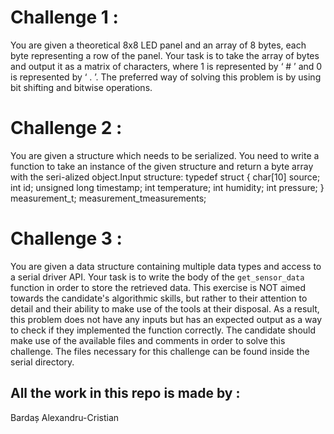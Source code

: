 # Challenge 1 : 
You are given a theoretical 8x8 LED panel and an array of 8 bytes, each byte representing a row of the panel. Your task is to take the array of bytes and output it as a matrix of characters, where 1 is represented by ‘ # ’ and 0 is represented by ‘ . ’. The preferred way of solving this problem is by using bit shifting and bitwise operations.
# Challenge 2 : 
You are given a structure which needs to be serialized. You need to write a function to take an instance of the given structure and return a byte array with the seri-alized object.Input structure: 
typedef struct {
  char[10] source;
  int id;
  unsigned long timestamp;
  int temperature;
  int humidity;
  int pressure;
  } measurement_t;
measurement_tmeasurements;
# Challenge 3 : 
You are given a data structure containing multiple data types and access to a serial driver API. Your task is to write the body of the `get_sensor_data` function in order to store the retrieved data. This exercise is NOT aimed towards the candidate's algorithmic skills, but rather to their attention to detail and their ability to make use of the tools at their disposal. As a result, this problem does not have any inputs but has an expected output as a way to check if they implemented the function correctly. The candidate should make use of the available files and comments in order to solve this challenge.  The files necessary for this challenge can be found inside the serial directory.



## All the work in this repo is made by : 
Bardaș Alexandru-Cristian 
